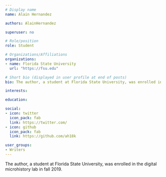 ```yaml
---
# Display name
name: Alain Hernandez

authors: AlainHernandez

superuser: no

# Role/position
role: Student

# Organizations/Affiliations
organizations:
- name: Florida State University
  url: "https://fsu.edu"

# Short bio (displayed in user profile at end of posts)
bio: The author, a student at Florida State University, was enrolled in the digital microhistory lab in fall 2019.

interests:

education:

social:
- icon: twitter
  icon_pack: fab
  link: https://twitter.com/
- icon: github
  icon_pack: fab
  link: https://github.com/ah18k

user_groups:
- Writers
---
```

The author, a student at Florida State University, was enrolled in the digital microhistory lab in fall 2019.


